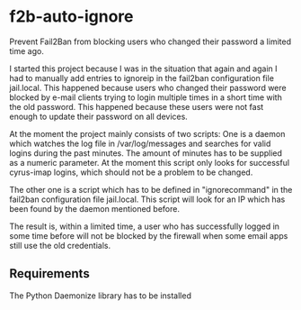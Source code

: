 # f2b-auto-ignore
Prevent Fail2Ban from blocking users who changed their password a limited time ago.

I started this project because I was in the situation that again and again I had to manually add entries to ignoreip in the fail2ban configuration file jail.local.
This happened because users who changed their password were blocked by e-mail clients trying to login multiple times in a short time with the old password.
This happened because these users were not fast enough to update their password on all devices.

At the moment the project mainly consists of two scripts:
One is a daemon which watches the log file in /var/log/messages and searches for valid logins during the past minutes. The amount of minutes has to be supplied as a numeric parameter. At the moment this script only looks for successful cyrus-imap logins, which should not be a problem to be changed.

The other one is a script which has to be defined in "ignorecommand" in the fail2ban configuration file jail.local. This script will look for an IP which has been found by the daemon mentioned before.

The result is, within a limited time, a user who has successfully logged in some time before will not be blocked by the firewall when some email apps still use the old credentials.

## Requirements
The Python Daemonize library has to be installed


